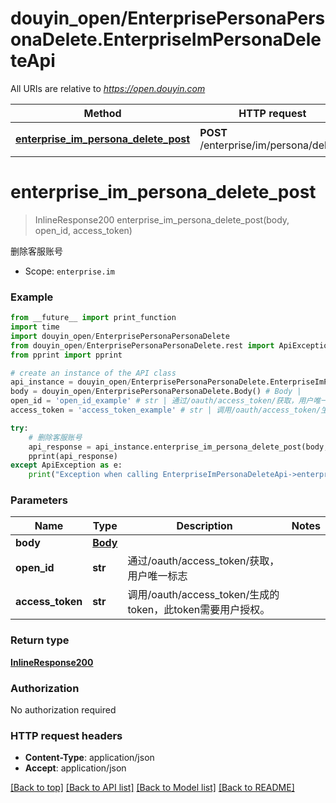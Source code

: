 # douyin_open/EnterprisePersonaPersonaDelete.EnterpriseImPersonaDeleteApi

All URIs are relative to *https://open.douyin.com*

Method | HTTP request | Description
------------- | ------------- | -------------
[**enterprise_im_persona_delete_post**](EnterpriseImPersonaDeleteApi.md#enterprise_im_persona_delete_post) | **POST** /enterprise/im/persona/delete/ | 删除客服账号

# **enterprise_im_persona_delete_post**
> InlineResponse200 enterprise_im_persona_delete_post(body, open_id, access_token)

删除客服账号

* Scope: `enterprise.im` 

### Example
```python
from __future__ import print_function
import time
import douyin_open/EnterprisePersonaPersonaDelete
from douyin_open/EnterprisePersonaPersonaDelete.rest import ApiException
from pprint import pprint

# create an instance of the API class
api_instance = douyin_open/EnterprisePersonaPersonaDelete.EnterpriseImPersonaDeleteApi()
body = douyin_open/EnterprisePersonaPersonaDelete.Body() # Body | 
open_id = 'open_id_example' # str | 通过/oauth/access_token/获取，用户唯一标志
access_token = 'access_token_example' # str | 调用/oauth/access_token/生成的token，此token需要用户授权。

try:
    # 删除客服账号
    api_response = api_instance.enterprise_im_persona_delete_post(body, open_id, access_token)
    pprint(api_response)
except ApiException as e:
    print("Exception when calling EnterpriseImPersonaDeleteApi->enterprise_im_persona_delete_post: %s\n" % e)
```

### Parameters

Name | Type | Description  | Notes
------------- | ------------- | ------------- | -------------
 **body** | [**Body**](Body.md)|  | 
 **open_id** | **str**| 通过/oauth/access_token/获取，用户唯一标志 | 
 **access_token** | **str**| 调用/oauth/access_token/生成的token，此token需要用户授权。 | 

### Return type

[**InlineResponse200**](InlineResponse200.md)

### Authorization

No authorization required

### HTTP request headers

 - **Content-Type**: application/json
 - **Accept**: application/json

[[Back to top]](#) [[Back to API list]](../README.md#documentation-for-api-endpoints) [[Back to Model list]](../README.md#documentation-for-models) [[Back to README]](../README.md)

